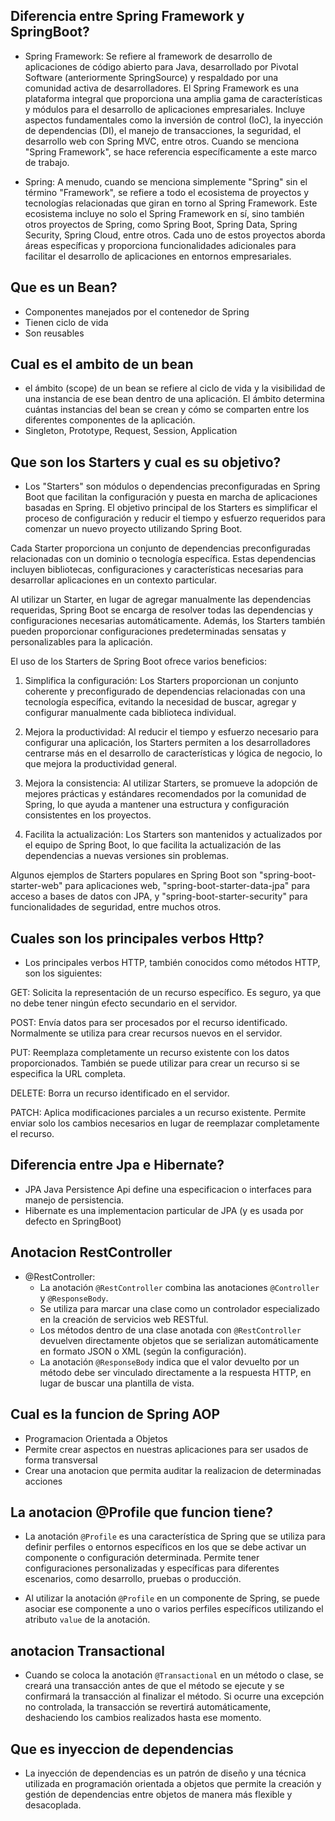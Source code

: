 ## Diferencia entre Spring Framework y SpringBoot?
- Spring Framework: Se refiere al framework de desarrollo de aplicaciones de código abierto para Java, desarrollado por Pivotal Software (anteriormente SpringSource) y respaldado por una comunidad activa de desarrolladores. El Spring Framework es una plataforma integral que proporciona una amplia gama de características y módulos para el desarrollo de aplicaciones empresariales. Incluye aspectos fundamentales como la inversión de control (IoC), la inyección de dependencias (DI), el manejo de transacciones, la seguridad, el desarrollo web con Spring MVC, entre otros. Cuando se menciona "Spring Framework", se hace referencia específicamente a este marco de trabajo.
    
- Spring: A menudo, cuando se menciona simplemente "Spring" sin el término "Framework", se refiere a todo el ecosistema de proyectos y tecnologías relacionadas que giran en torno al Spring Framework. Este ecosistema incluye no solo el Spring Framework en sí, sino también otros proyectos de Spring, como Spring Boot, Spring Data, Spring Security, Spring Cloud, entre otros. Cada uno de estos proyectos aborda áreas específicas y proporciona funcionalidades adicionales para facilitar el desarrollo de aplicaciones en entornos empresariales.

## Que es un Bean?
- Componentes manejados por el contenedor de Spring
- Tienen ciclo de vida
- Son reusables

## Cual es el ambito de un bean
- el ámbito (scope) de un bean se refiere al ciclo de vida y la visibilidad de una instancia de ese bean dentro de una aplicación. El ámbito determina cuántas instancias del bean se crean y cómo se comparten entre los diferentes componentes de la aplicación.
- Singleton, Prototype, Request, Session, Application

## Que son los Starters y cual es su objetivo?
- Los "Starters" son módulos o dependencias preconfiguradas en Spring Boot que facilitan la configuración y puesta en marcha de aplicaciones basadas en Spring. El objetivo principal de los Starters es simplificar el proceso de configuración y reducir el tiempo y esfuerzo requeridos para comenzar un nuevo proyecto utilizando Spring Boot.

Cada Starter proporciona un conjunto de dependencias preconfiguradas relacionadas con un dominio o tecnología específica. Estas dependencias incluyen bibliotecas, configuraciones y características necesarias para desarrollar aplicaciones en un contexto particular.

Al utilizar un Starter, en lugar de agregar manualmente las dependencias requeridas, Spring Boot se encarga de resolver todas las dependencias y configuraciones necesarias automáticamente. Además, los Starters también pueden proporcionar configuraciones predeterminadas sensatas y personalizables para la aplicación.

El uso de los Starters de Spring Boot ofrece varios beneficios:

1. Simplifica la configuración: Los Starters proporcionan un conjunto coherente y preconfigurado de dependencias relacionadas con una tecnología específica, evitando la necesidad de buscar, agregar y configurar manualmente cada biblioteca individual.
    
2. Mejora la productividad: Al reducir el tiempo y esfuerzo necesario para configurar una aplicación, los Starters permiten a los desarrolladores centrarse más en el desarrollo de características y lógica de negocio, lo que mejora la productividad general.
    
3. Mejora la consistencia: Al utilizar Starters, se promueve la adopción de mejores prácticas y estándares recomendados por la comunidad de Spring, lo que ayuda a mantener una estructura y configuración consistentes en los proyectos.
    
4. Facilita la actualización: Los Starters son mantenidos y actualizados por el equipo de Spring Boot, lo que facilita la actualización de las dependencias a nuevas versiones sin problemas.
    

Algunos ejemplos de Starters populares en Spring Boot son "spring-boot-starter-web" para aplicaciones web, "spring-boot-starter-data-jpa" para acceso a bases de datos con JPA, y "spring-boot-starter-security" para funcionalidades de seguridad, entre muchos otros.

## Cuales son los principales verbos Http?
- Los principales verbos HTTP, también conocidos como métodos HTTP, son los siguientes:

GET: Solicita la representación de un recurso específico. Es seguro, ya que no debe tener ningún efecto secundario en el servidor.
    
POST: Envía datos para ser procesados por el recurso identificado. Normalmente se utiliza para crear recursos nuevos en el servidor.
    
PUT: Reemplaza completamente un recurso existente con los datos proporcionados. También se puede utilizar para crear un recurso si se especifica la URL completa.
    
DELETE: Borra un recurso identificado en el servidor.
    
PATCH: Aplica modificaciones parciales a un recurso existente. Permite enviar solo los cambios necesarios en lugar de reemplazar completamente el recurso.

## Diferencia entre Jpa e Hibernate?
- JPA Java Persistence Api define una especificacion o interfaces para manejo de persistencia.
- Hibernate es una implementacion particular de JPA (y es usada por defecto en SpringBoot)

## Anotacion RestController
- @RestController:
    - La anotación `@RestController` combina las anotaciones `@Controller` y `@ResponseBody`.
    - Se utiliza para marcar una clase como un controlador especializado en la creación de servicios web RESTful.
    - Los métodos dentro de una clase anotada con `@RestController` devuelven directamente objetos que se serializan automáticamente en formato JSON o XML (según la configuración).
    - La anotación `@ResponseBody` indica que el valor devuelto por un método debe ser vinculado directamente a la respuesta HTTP, en lugar de buscar una plantilla de vista.

## Cual es la funcion de Spring AOP
- Programacion Orientada a Objetos
- Permite crear aspectos en nuestras aplicaciones para ser usados de forma transversal
- Crear una anotacion que permita auditar la realizacion de determinadas acciones

## La anotacion @Profile que funcion tiene?
- La anotación `@Profile` es una característica de Spring que se utiliza para definir perfiles o entornos específicos en los que se debe activar un componente o configuración determinada. Permite tener configuraciones personalizadas y específicas para diferentes escenarios, como desarrollo, pruebas o producción.

- Al utilizar la anotación `@Profile` en un componente de Spring, se puede asociar ese componente a uno o varios perfiles específicos utilizando el atributo `value` de la anotación.

## anotacion Transactional
- Cuando se coloca la anotación `@Transactional` en un método o clase, se creará una transacción antes de que el método se ejecute y se confirmará la transacción al finalizar el método. Si ocurre una excepción no controlada, la transacción se revertirá automáticamente, deshaciendo los cambios realizados hasta ese momento.

## Que es inyeccion de dependencias
- La inyección de dependencias es un patrón de diseño y una técnica utilizada en programación orientada a objetos que permite la creación y gestión de dependencias entre objetos de manera más flexible y desacoplada.